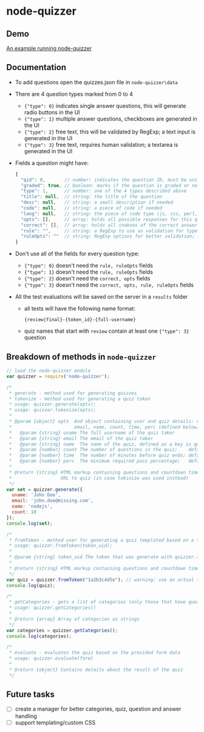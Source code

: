 # node-quizzer

## Demo

[An example running node-quizzer](https://github.com/raduGaspar/node-quizzer-example)

## Documentation

- To add questions open the quizzes.json file in `node-quizzer\data`
- There are 4 question types marked from 0 to 4
  - `{"type": 0}` indicates single answer questions, this will generate radio buttons in the UI
  - `{"type": 1}` multiple answer questions, checkboxes are generated in the UI
  - `{"type": 2}` free text, this will be validated by RegExp; a text input is generated in the UI
  - `{"type": 3}` free text, requires human validation; a textarea is generated in the UI
- Fields a question might have:

  ```js
  {
    "qid": 0,       // number: indicates the question ID, must be unique per category
    "graded": true, // boolean: marks if the question is graded or not upon evaluation
    "type": 1,      // number: one of the 4 types described above
    "title": null,  // string: the title of the question
    "desc": null,   // string: a small description if needed
    "code": null,   // string: a piece of code if needed
    "lang": null,   // string: the piece of code type (js, css, perl, etc.)
    "opts": [],     // array: holds all possible responses for this question
    "correct": [],  // array: holds all indexes of the correct answers for this question
    "rule": "",     // string: a RegExp to use as validation for type 2 questions
    "ruleOpts": ""  // string: RegExp options for better validation; default: "gi"
  }
  ```

- Don't use all of the fields for every question type:
  - `{"type": 0}` doesn't need the `rule, ruleOpts` fields
  - `{"type": 1}` doesn't need the `rule, ruleOpts` fields
  - `{"type": 2}` doesn't need the `correct, opts` fields
  - `{"type": 3}` doesn't need the `correct, opts, rule, ruleOpts` fields
- All the test evaluations will be saved on the server in a `results` folder
  - all tests will have the following name format:

    `{review|final}-{token_id}-{full-username}`

  - quiz names that start with `review` contain at least one `{"type": 3}` question

## Breakdown of methods in `node-quizzer`

```js
// load the node-quizzer module
var quizzer = require('node-quizzer');

/*
 * generate - method used for generating quizzes
 * tokenize - method used for generating a quiz token
 * usage: quizzer.generate(opts);
 * usage: quizzer.tokenize(opts);
 *
 * @param {object} opts  And object containing user and quiz details: uname,
 *                       email, name, count, time, perc (defined below)
 *   @param {string} uname The full username of the quiz taker
 *   @param {string} email The email of the quiz taker
 *   @param {string} name  The name of the quiz, defined as a key in quizzes.json
 *   @param {number} count The number of questions in the quiz;    default: 20
 *   @param {number} time  The number of minutes before quiz ends; default: 30
 *   @param {number} perc  The minimum required pass percentage;   default: 50
 *
 * @return {string} HTML markup containing questions and countdown timer
 *                  URL to quiz (in case tokinize was used instead)
 */
var set = quizzer.generate({
  uname: 'John Doe',
  email: 'john.doe@missing.com',
  name: 'nodejs',
  count: 10
});
console.log(set);

/*
 * fromToken - method user for generating a quiz templated based on a token
 * usage: quizzer.fromToken(token_uid);
 *
 * @param {string} token_uid The token that was generate with quizzer.tokenize
 *
 * @return {string} HTML markup containing questions and countdown timer
 */
var quiz = quizzer.fromToken("1a2b3c4d5e"); // warning: use an actual token
console.log(quiz);

/*
 * getCategories - gets a list of categories (only those that have questions)
 * usage: quizzer.getCategories()
 *
 * @return {array} Array of categories as strings
 */
var categories = quizzer.getCategories();
console.log(categories);

/*
 * evaluate - evaluates the quiz based on the provided form data
 * usage: quizzer.evaluate(form)
 *
 * @return {object} Contains details about the result of the quiz
 */
```

## Future tasks

- [ ] create a manager for better categories, quiz, question and answer handling
- [ ] support templating/custom CSS